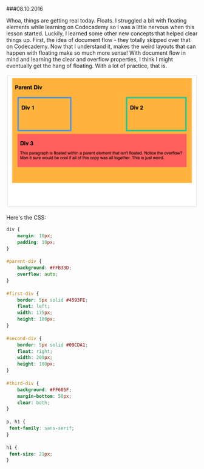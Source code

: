 ###08.10.2016

Whoa, things are getting real today. Floats. I struggled a bit with floating elements while learning on Codecademy so I was
a little nervous when this lesson started. Luckily, I learned some other new concepts that helped clear things up.
First, the idea of document flow - they totally skipped over that on Codecademy. Now that I understand it, makes the weird
layouts that can happen with floating make so much more sense! With document flow in mind and learning the clear and overflow 
properties, I think I might eventually get the hang of floating. With a lot of practice, that is.

![CSS 081016](/081016.png)

Here's the CSS:

```css
div {
    margin: 10px;
    padding: 10px;
}

#parent-div {
    background: #FFB33D;
    overflow: auto;
}

#first-div {
    border: 5px solid #4593FE;
    float: left;
    width: 175px;
    height: 100px;
}

#second-div {
    border: 5px solid #09CDA1;
    float: right;
    width: 200px;
    height: 100px;
}

#third-div {
    background: #FF605F;
    margin-bottom: 50px;
	clear: both;
}

p, h1 {
 font-family: sans-serif;   
}

h1 {
 font-size: 21px;   
}
```
